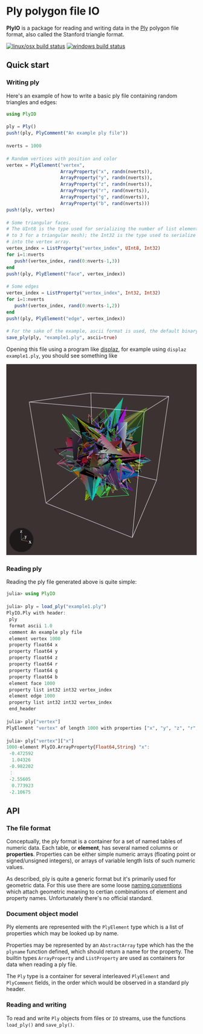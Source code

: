 # Ply polygon file IO

**PlyIO** is a package for reading and writing data in the
[Ply](http://paulbourke.net/dataformats/ply/) polygon file format, also called
the Stanford triangle format.

[![linux/osx build status](https://travis-ci.org/FugroRoames/PlyIO.jl.svg?branch=master)](https://travis-ci.org/FugroRoames/PlyIO.jl)
[![windows build status](https://ci.appveyor.com/api/projects/status/y4ycgwp4rm49wrt8?svg=true)](https://ci.appveyor.com/project/c42f/plyio-jl)

## Quick start

### Writing ply

Here's an example of how to write a basic ply file containing random triangles
and edges:

```julia
using PlyIO

ply = Ply()
push!(ply, PlyComment("An example ply file"))

nverts = 1000

# Random vertices with position and color
vertex = PlyElement("vertex",
                    ArrayProperty("x", randn(nverts)),
                    ArrayProperty("y", randn(nverts)),
                    ArrayProperty("z", randn(nverts)),
                    ArrayProperty("r", rand(nverts)),
                    ArrayProperty("g", rand(nverts)),
                    ArrayProperty("b", rand(nverts)))
push!(ply, vertex)

# Some triangular faces.
# The UInt8 is the type used for serializing the number of list elements (equal
# to 3 for a triangular mesh); the Int32 is the type used to serialize indices
# into the vertex array.
vertex_index = ListProperty("vertex_index", UInt8, Int32)
for i=1:nverts
   push!(vertex_index, rand(0:nverts-1,3))
end
push!(ply, PlyElement("face", vertex_index))

# Some edges
vertex_index = ListProperty("vertex_index", Int32, Int32)
for i=1:nverts
   push!(vertex_index, rand(0:nverts-1,2))
end
push!(ply, PlyElement("edge", vertex_index))

# For the sake of the example, ascii format is used, the default binary mode is faster.
save_ply(ply, "example1.ply", ascii=true)
```

Opening this file using a program like
[displaz](https://github.com/c42f/displaz), for example using `displaz example1.ply`,
you should see something like

![Example one](doc/example1.png)


### Reading ply

Reading the ply file generated above is quite simple:

```julia
julia> using PlyIO

julia> ply = load_ply("example1.ply")
PlyIO.Ply with header:
 ply
 format ascii 1.0
 comment An example ply file
 element vertex 1000
 property float64 x
 property float64 y
 property float64 z
 property float64 r
 property float64 g
 property float64 b
 element face 1000
 property list int32 int32 vertex_index
 element edge 1000
 property list int32 int32 vertex_index
 end_header

julia> ply["vertex"]
PlyElement "vertex" of length 1000 with properties ["x", "y", "z", "r", "g", "b"]

julia> ply["vertex"]["x"]
1000-element PlyIO.ArrayProperty{Float64,String} "x":
 -0.472592
  1.04326
 -0.982202
 ⋮
 -2.55605
  0.773923
 -2.10675
```

## API

### The file format

Conceptually, the ply format is a container for a set of named tables of numeric
data.  Each table, or **element**, has several named columns or **properties**.
Properties can be either simple numeric arrays (floating point or
signed/unsigned integers), or arrays of variable length lists of such numeric
values.

As described, ply is quite a generic format but it's primarily used for
geometric data. For this use there are some loose
[naming conventions](http://paulbourke.net/dataformats/ply/) which attach
geometric meaning to certian combinations of element and property names.
Unfortunately there's no official standard.

### Document object model

Ply elements are represented with the `PlyElement` type which is a list of
properties which may be looked up by name.

Properties may be represented by an `AbstractArray` type which has the the
`plyname` function defined, which should return a name for the property.  The
builtin types `ArrayProperty` and `ListProperty` are used as containers for data
when reading a ply file.

The `Ply` type is a container for several interleaved `PlyElement` and
`PlyComment` fields, in the order which would be observed in a standard ply
header.

### Reading and writing

To read and write `Ply` objects from files or `IO` streams, use the functions
`load_ply()` and `save_ply()`.

